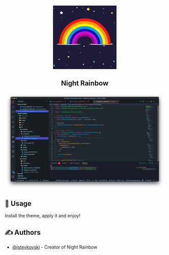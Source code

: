 <p align="center">
	<a href="" rel="noopener">
	<img width=200px height=200px src="icons/night-rainbow-vsc-icon.png" alt="Project logo"></a>
</p>

<h2 align="center">Night Rainbow</h2>

<div align="center">
	<img src="examples/screen1.png">
</div>

## 🎈 Usage <a name="usage"></a>

Install the theme, apply it and enjoy!


## ✍️ Authors <a name = "authors"></a>

- [@istevkovski](https://www.linkedin.com/in/allancarlos/) - Creator of Night Rainbow
